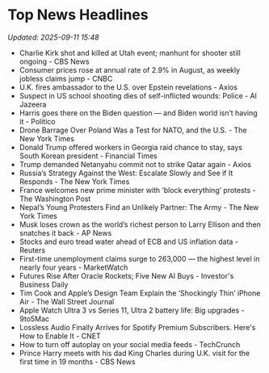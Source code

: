 # Top News Headlines

_Updated: 2025-09-11 15:48_

- Charlie Kirk shot and killed at Utah event; manhunt for shooter still ongoing - CBS News
- Consumer prices rose at annual rate of 2.9% in August, as weekly jobless claims jump - CNBC
- U.K. fires ambassador to the U.S. over Epstein revelations - Axios
- Suspect in US school shooting dies of self-inflicted wounds: Police - Al Jazeera
- Harris goes there on the Biden question — and Biden world isn’t having it - Politico
- Drone Barrage Over Poland Was a Test for NATO, and the U.S. - The New York Times
- Donald Trump offered workers in Georgia raid chance to stay, says South Korean president - Financial Times
- Trump demanded Netanyahu commit not to strike Qatar again - Axios
- Russia’s Strategy Against the West: Escalate Slowly and See if It Responds - The New York Times
- France welcomes new prime minister with ‘block everything’ protests - The Washington Post
- Nepal’s Young Protesters Find an Unlikely Partner: The Army - The New York Times
- Musk loses crown as the world’s richest person to Larry Ellison and then snatches it back - AP News
- Stocks and euro tread water ahead of ECB and US inflation data - Reuters
- First-time unemployment claims surge to 263,000 — the highest level in nearly four years - MarketWatch
- Futures Rise After Oracle Rockets; Five New AI Buys - Investor's Business Daily
- Tim Cook and Apple’s Design Team Explain the ‘Shockingly Thin’ iPhone Air - The Wall Street Journal
- Apple Watch Ultra 3 vs Series 11, Ultra 2 battery life: Big upgrades - 9to5Mac
- Lossless Audio Finally Arrives for Spotify Premium Subscribers. Here's How to Enable It - CNET
- How to turn off autoplay on your social media feeds - TechCrunch
- Prince Harry meets with his dad King Charles during U.K. visit for the first time in 19 months - CBS News